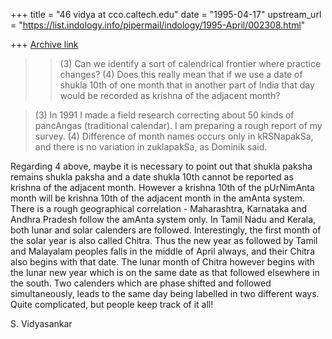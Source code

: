 +++
title = "46 vidya at cco.caltech.edu"
date = "1995-04-17"
upstream_url = "https://list.indology.info/pipermail/indology/1995-April/002308.html"

+++
[Archive link](https://list.indology.info/pipermail/indology/1995-April/002308.html)

> >(3) Can we identify a sort of calendrical frontier where practice changes?
> >(4) Does this really mean that if we use a date of shukla 10th of one
> >month that in another part of India that day would be recorded as krishna
> >of the adjacent month?

> (3) In 1991 I made a field research correcting about 50 kinds of
>     pancAngas (traditional calendar).  I am preparing a rough report
>     of my survey.
> (4) Difference of month names occurs only in kRSNapakSa, and there is
>     no variation in zuklapakSa, as Dominik said.

Regarding 4 above, maybe it is necessary to point out that shukla paksha remains shukla paksha and a date shukla 10th cannot be reported as krishna of the 
adjacent month. However a krishna 10th of the pUrNimAnta month will be 
krishna 10th of the adjacent month in the amAnta system. There is a rough 
geographical correlation - Maharashtra, Karnataka and Andhra Pradesh follow
the amAnta system only. In Tamil Nadu and Kerala, both lunar and solar
calenders are followed. Interestingly, the first month of the solar year is 
also called Chitra. Thus the new year as followed by Tamil and Malayalam peoples
falls in the middle of April always, and their Chitra also begins with that 
date. The lunar month of Chitra however begins with the lunar new year which
is on the same date as that followed elsewhere in the south. Two calenders
which are phase shifted and followed simultaneously, leads to the same day 
being labelled in two different ways. Quite complicated, but people keep 
track of it all!

S. Vidyasankar






